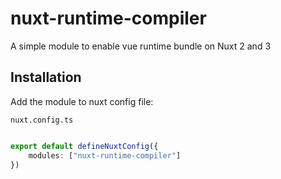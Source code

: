 # nuxt-runtime-compiler

A simple module to enable vue runtime bundle on Nuxt 2 and 3

## Installation

Add the module to nuxt config file:

`nuxt.config.ts`
```ts

export default defineNuxtConfig({
    modules: ["nuxt-runtime-compiler"]
})

```
